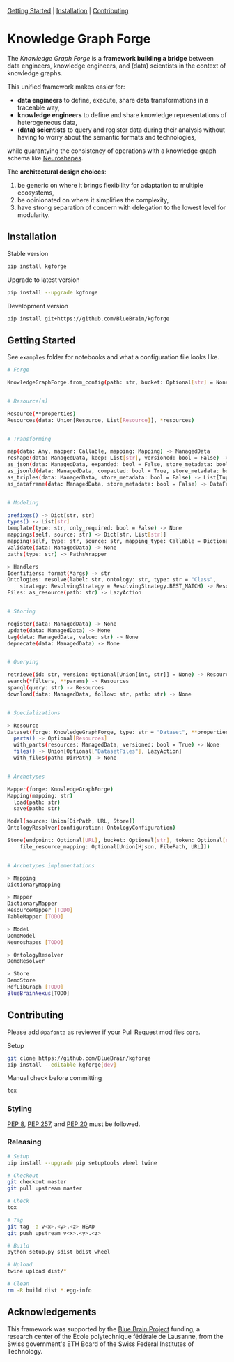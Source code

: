 [Getting Started](#getting-started) |
[Installation](#installation) |
[Contributing](#contributing)

# Knowledge Graph Forge

The *Knowledge Graph Forge* is a **framework building a bridge** between
data engineers, knowledge engineers, and (data) scientists in the context
of knowledge graphs.

This unified framework makes easier for:
- **data engineers** to define, execute, share data transformations in a traceable way,
- **knowledge engineers** to define and share knowledge representations of heterogeneous data,
- **(data) scientists** to query and register data during their analysis without
having to worry about the semantic formats and technologies,

while guarantying the consistency of operations with a knowledge graph schema
like [Neuroshapes](https://github.com/INCF/neuroshapes).

The **architectural design choices**:
 1) be generic on where it brings flexibility for adaptation to multiple ecosystems,
 2) be opinionated on where it simplifies the complexity,
 3) have strong separation of concern with delegation to the lowest level for modularity.

## Installation

Stable version

```bash
pip install kgforge
```

Upgrade to latest version

```bash
pip install --upgrade kgforge
```

Development version

```bash
pip install git+https://github.com/BlueBrain/kgforge
```

## Getting Started

See `examples` folder for notebooks and what a configuration file looks like.

```bash
# Forge

KnowledgeGraphForge.from_config(path: str, bucket: Optional[str] = None, token: Optional[str] = None)


# Resource(s)

Resource(**properties)
Resources(data: Union[Resource, List[Resource]], *resources)


# Transforming

map(data: Any, mapper: Callable, mapping: Mapping) -> ManagedData
reshape(data: ManagedData, keep: List[str], versioned: bool = False) -> ManagedData
as_json(data: ManagedData, expanded: bool = False, store_metadata: bool = False) -> Union[Dict, List[Dict]]
as_jsonld(data: ManagedData, compacted: bool = True, store_metadata: bool = False) -> Union[Dict, List[Dict]]
as_triples(data: ManagedData, store_metadata: bool = False) -> List[Tuple[str, str, str]]
as_dataframe(data: ManagedData, store_metadata: bool = False) -> DataFrame


# Modeling

prefixes() -> Dict[str, str]
types() -> List[str]
template(type: str, only_required: bool = False) -> None
mappings(self, source: str) -> Dict[str, List[str]]
mapping(self, type: str, source: str, mapping_type: Callable = DictionaryMapping) -> Mapping
validate(data: ManagedData) -> None
paths(type: str) -> PathsWrapper

> Handlers
Identifiers: format(*args) -> str
Ontologies: resolve(label: str, ontology: str, type: str = "Class",
    strategy: ResolvingStrategy = ResolvingStrategy.BEST_MATCH) -> Resource
Files: as_resource(path: str) -> LazyAction


# Storing

register(data: ManagedData) -> None
update(data: ManagedData) -> None
tag(data: ManagedData, value: str) -> None
deprecate(data: ManagedData) -> None


# Querying

retrieve(id: str, version: Optional[Union[int, str]] = None) -> Resource
search(*filters, **params) -> Resources
sparql(query: str) -> Resources
download(data: ManagedData, follow: str, path: str) -> None


# Specializations

> Resource
Dataset(forge: KnowledgeGraphForge, type: str = "Dataset", **properties)
  parts() -> Optional[Resources]
  with_parts(resources: ManagedData, versioned: bool = True) -> None
  files() -> Union[Optional["DatasetFiles"], LazyAction]
  with_files(path: DirPath) -> None


# Archetypes

Mapper(forge: KnowledgeGraphForge)
Mapping(mapping: str)
  load(path: str)
  save(path: str)

Model(source: Union[DirPath, URL, Store])
OntologyResolver(configuration: OntologyConfiguration)

Store(endpoint: Optional[URL], bucket: Optional[str], token: Optional[str],
    file_resource_mapping: Optional[Union[Hjson, FilePath, URL]])


# Archetypes implementations

> Mapping
DictionaryMapping

> Mapper
DictionaryMapper
ResourceMapper [TODO]
TableMapper [TODO]

> Model
DemoModel
Neuroshapes [TODO]

> OntologyResolver
DemoResolver

> Store
DemoStore
RdfLibGraph [TODO]
BlueBrainNexus[TODO]
```

## Contributing

Please add `@pafonta` as reviewer if your Pull Request modifies `core`.

Setup

```bash
git clone https://github.com/BlueBrain/kgforge
pip install --editable kgforge[dev]
```

Manual check before committing

```bash
tox
```

### Styling

[PEP 8](https://www.python.org/dev/peps/pep-0008/),
[PEP 257](https://www.python.org/dev/peps/pep-0257/), and
[PEP 20](https://www.python.org/dev/peps/pep-0020/) must be followed.

### Releasing

```bash
# Setup
pip install --upgrade pip setuptools wheel twine

# Checkout
git checkout master
git pull upstream master

# Check
tox

# Tag
git tag -a v<x>.<y>.<z> HEAD
git push upstream v<x>.<y>.<z>

# Build
python setup.py sdist bdist_wheel

# Upload
twine upload dist/*

# Clean
rm -R build dist *.egg-info
```

## Acknowledgements

This framework was supported by the [Blue Brain Project](https://www.epfl.ch/research/domains/bluebrain/) funding, a research center of the Ecole polytechnique fédérale de Lausanne, from the Swiss government's ETH Board of the Swiss Federal Institutes of Technology.